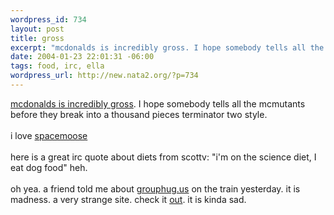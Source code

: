```yaml
--- 
wordpress_id: 734
layout: post
title: gross
excerpt: "mcdonalds is incredibly gross. I hope somebody tells all the mcmutants before they break into a thousand pieces terminator two style.i love spacemoosehere is a great irc quote about diets from scottv: \"i'm on the science diet, I eat dog food\" heh. "
date: 2004-01-23 22:01:31 -06:00
tags: food, irc, ella
wordpress_url: http://new.nata2.org/?p=734
---
```

<a href="http://www.nypost.com/entertainment/16393.htm">mcdonalds is incredibly gross</a>. I hope somebody tells all the mcmutants before they break into a thousand pieces terminator two style.<br/><br/>i love <a href="http://dopeman.org/spacemoose/fellatio_barn.gif">spacemoose</a><br/><br/>here is a great irc quote about diets from scottv: "i'm on the science diet, I eat dog food" heh. <br/><br/>oh yea. a friend told me about <a href="http://grouphug.us/">grouphug.us</a> on the train yesterday. it is madness. a very strange site. check it <a href="http://grouphug.us/random">out</a>. it is kinda sad. 
